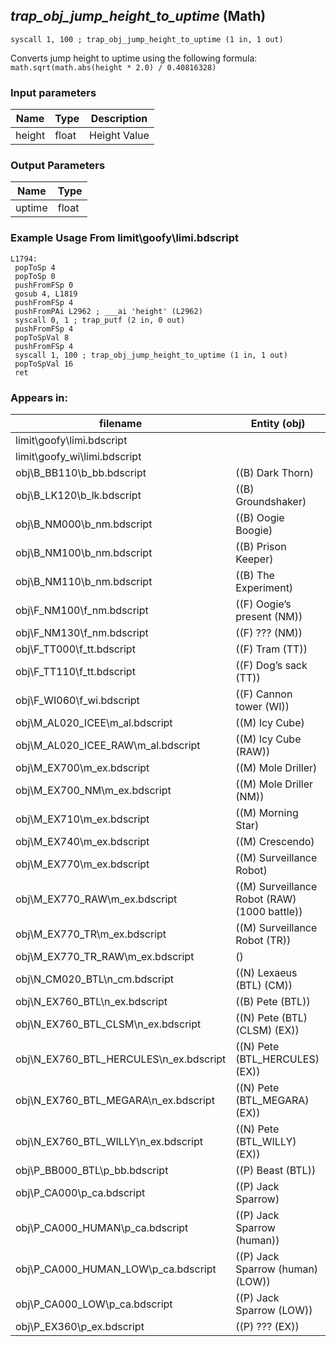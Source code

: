 ## *trap_obj_jump_height_to_uptime* (Math)

`syscall 1, 100 ; trap_obj_jump_height_to_uptime (1 in, 1 out)`

Converts jump height to uptime using the following formula: `math.sqrt(math.abs(height * 2.0) / 0.40816328)`

### Input parameters
| Name | Type | Description
|------|------|------------
| height   | float   | Height Value


### Output Parameters
| Name | Type
|------|-----
| uptime   | float   
### Example Usage From limit\goofy\limi.bdscript
```plaintext
L1794:
 popToSp 4
 popToSp 0
 pushFromFSp 0
 gosub 4, L1819
 pushFromFSp 4
 pushFromPAi L2962 ; ___ai 'height' (L2962)
 syscall 0, 1 ; trap_putf (2 in, 0 out)
 pushFromFSp 4
 popToSpVal 8
 pushFromFSp 4
 syscall 1, 100 ; trap_obj_jump_height_to_uptime (1 in, 1 out)
 popToSpVal 16
 ret
```


### Appears in:
| filename | Entity (obj)
|----------|-------------
| limit\goofy\limi.bdscript       |           
| limit\goofy_wi\limi.bdscript       |           
| obj\B_BB110\b_bb.bdscript       | ((B) Dark Thorn)          
| obj\B_LK120\b_lk.bdscript       | ((B) Groundshaker)          
| obj\B_NM000\b_nm.bdscript       | ((B) Oogie Boogie)          
| obj\B_NM100\b_nm.bdscript       | ((B) Prison Keeper)          
| obj\B_NM110\b_nm.bdscript       | ((B) The Experiment)          
| obj\F_NM100\f_nm.bdscript       | ((F) Oogie’s present (NM))          
| obj\F_NM130\f_nm.bdscript       | ((F) ??? (NM))          
| obj\F_TT000\f_tt.bdscript       | ((F) Tram (TT))          
| obj\F_TT110\f_tt.bdscript       | ((F) Dog’s sack (TT))          
| obj\F_WI060\f_wi.bdscript       | ((F) Cannon tower (WI))          
| obj\M_AL020_ICEE\m_al.bdscript       | ((M) Icy Cube)          
| obj\M_AL020_ICEE_RAW\m_al.bdscript       | ((M) Icy Cube (RAW))          
| obj\M_EX700\m_ex.bdscript       | ((M) Mole Driller)          
| obj\M_EX700_NM\m_ex.bdscript       | ((M) Mole Driller (NM))          
| obj\M_EX710\m_ex.bdscript       | ((M) Morning Star)          
| obj\M_EX740\m_ex.bdscript       | ((M) Crescendo)          
| obj\M_EX770\m_ex.bdscript       | ((M) Surveillance Robot)          
| obj\M_EX770_RAW\m_ex.bdscript       | ((M) Surveillance Robot (RAW) (1000 battle))          
| obj\M_EX770_TR\m_ex.bdscript       | ((M) Surveillance Robot (TR))          
| obj\M_EX770_TR_RAW\m_ex.bdscript       | ()          
| obj\N_CM020_BTL\n_cm.bdscript       | ((N) Lexaeus (BTL) (CM))          
| obj\N_EX760_BTL\n_ex.bdscript       | ((B) Pete (BTL))          
| obj\N_EX760_BTL_CLSM\n_ex.bdscript       | ((N) Pete (BTL) (CLSM) (EX))          
| obj\N_EX760_BTL_HERCULES\n_ex.bdscript       | ((N) Pete (BTL_HERCULES) (EX))          
| obj\N_EX760_BTL_MEGARA\n_ex.bdscript       | ((N) Pete (BTL_MEGARA) (EX))          
| obj\N_EX760_BTL_WILLY\n_ex.bdscript       | ((N) Pete (BTL_WILLY) (EX))          
| obj\P_BB000_BTL\p_bb.bdscript       | ((P) Beast (BTL))          
| obj\P_CA000\p_ca.bdscript       | ((P) Jack Sparrow)          
| obj\P_CA000_HUMAN\p_ca.bdscript       | ((P) Jack Sparrow (human))          
| obj\P_CA000_HUMAN_LOW\p_ca.bdscript       | ((P) Jack Sparrow (human) (LOW))          
| obj\P_CA000_LOW\p_ca.bdscript       | ((P) Jack Sparrow (LOW))          
| obj\P_EX360\p_ex.bdscript       | ((P) ??? (EX))          



